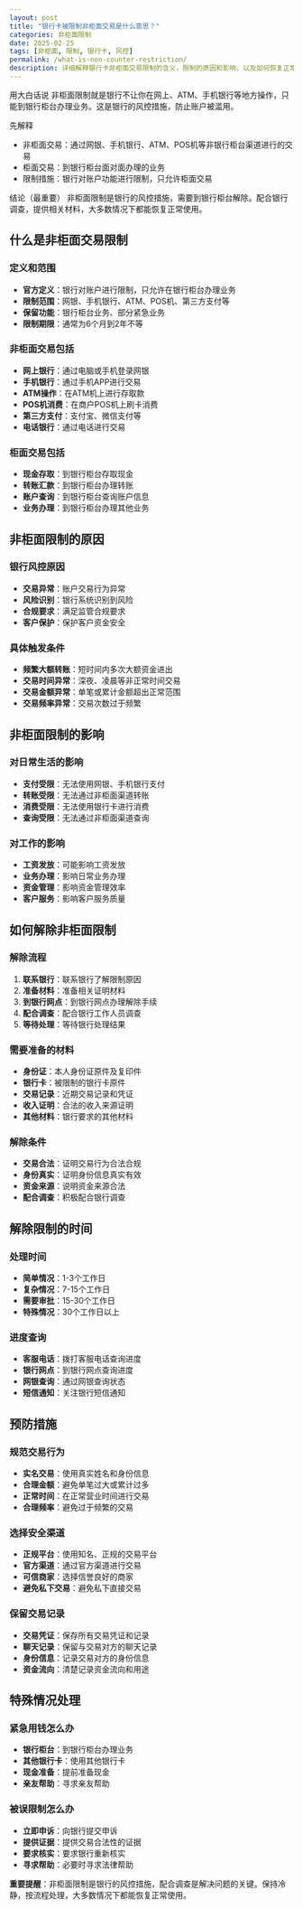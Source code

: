 ```yaml
---
layout: post
title: "银行卡被限制非柜面交易是什么意思？"
categories: 非柜面限制
date: 2025-02-25
tags: [非柜面, 限制, 银行卡, 风控]
permalink: /what-is-non-counter-restriction/
description: 详细解释银行卡非柜面交易限制的含义，限制的原因和影响，以及如何恢复正常使用。
---
```


用大白话说
非柜面限制就是银行不让你在网上、ATM、手机银行等地方操作，只能到银行柜台办理业务。这是银行的风控措施，防止账户被滥用。

先解释
- 非柜面交易：通过网银、手机银行、ATM、POS机等非银行柜台渠道进行的交易
- 柜面交易：到银行柜台面对面办理的业务
- 限制措施：银行对账户功能进行限制，只允许柜面交易

结论（最重要）
非柜面限制是银行的风控措施，需要到银行柜台解除。配合银行调查，提供相关材料，大多数情况下都能恢复正常使用。

## 什么是非柜面交易限制

### 定义和范围
- **官方定义**：银行对账户进行限制，只允许在银行柜台办理业务
- **限制范围**：网银、手机银行、ATM、POS机、第三方支付等
- **保留功能**：银行柜台业务、部分紧急业务
- **限制期限**：通常为6个月到2年不等

### 非柜面交易包括
- **网上银行**：通过电脑或手机登录网银
- **手机银行**：通过手机APP进行交易
- **ATM操作**：在ATM机上进行存取款
- **POS机消费**：在商户POS机上刷卡消费
- **第三方支付**：支付宝、微信支付等
- **电话银行**：通过电话进行交易

### 柜面交易包括
- **现金存取**：到银行柜台存取现金
- **转账汇款**：到银行柜台办理转账
- **账户查询**：到银行柜台查询账户信息
- **业务办理**：到银行柜台办理其他业务

## 非柜面限制的原因

### 银行风控原因
- **交易异常**：账户交易行为异常
- **风险识别**：银行系统识别到风险
- **合规要求**：满足监管合规要求
- **客户保护**：保护客户资金安全

### 具体触发条件
- **频繁大额转账**：短时间内多次大额资金进出
- **交易时间异常**：深夜、凌晨等非正常时间交易
- **交易金额异常**：单笔或累计金额超出正常范围
- **交易频率异常**：交易次数过于频繁

## 非柜面限制的影响

### 对日常生活的影响
- **支付受限**：无法使用网银、手机银行支付
- **转账受限**：无法通过非柜面渠道转账
- **消费受限**：无法使用银行卡进行消费
- **查询受限**：无法通过非柜面渠道查询

### 对工作的影响
- **工资发放**：可能影响工资发放
- **业务办理**：影响日常业务办理
- **资金管理**：影响资金管理效率
- **客户服务**：影响客户服务质量

## 如何解除非柜面限制

### 解除流程
1. **联系银行**：联系银行了解限制原因
2. **准备材料**：准备相关证明材料
3. **到银行网点**：到银行网点办理解除手续
4. **配合调查**：配合银行工作人员调查
5. **等待处理**：等待银行处理结果

### 需要准备的材料
- **身份证**：本人身份证原件及复印件
- **银行卡**：被限制的银行卡原件
- **交易记录**：近期交易记录和凭证
- **收入证明**：合法的收入来源证明
- **其他材料**：银行要求的其他材料

### 解除条件
- **交易合法**：证明交易行为合法合规
- **身份真实**：证明身份信息真实有效
- **资金来源**：说明资金来源合法
- **配合调查**：积极配合银行调查

## 解除限制的时间

### 处理时间
- **简单情况**：1-3个工作日
- **复杂情况**：7-15个工作日
- **需要审批**：15-30个工作日
- **特殊情况**：30个工作日以上

### 进度查询
- **客服电话**：拨打客服电话查询进度
- **银行网点**：到银行网点查询进度
- **网银查询**：通过网银查询状态
- **短信通知**：关注银行短信通知

## 预防措施

### 规范交易行为
- **实名交易**：使用真实姓名和身份信息
- **合理金额**：避免单笔过大或累计过多
- **正常时间**：在正常营业时间进行交易
- **合理频率**：避免过于频繁的交易

### 选择安全渠道
- **正规平台**：使用知名、正规的交易平台
- **官方渠道**：通过官方渠道进行交易
- **可信商家**：选择信誉良好的商家
- **避免私下交易**：避免私下直接交易

### 保留交易记录
- **交易凭证**：保存所有交易凭证和记录
- **聊天记录**：保留与交易对方的聊天记录
- **身份信息**：记录交易对方的身份信息
- **资金流向**：清楚记录资金流向和用途

## 特殊情况处理

### 紧急用钱怎么办
- **银行柜台**：到银行柜台办理业务
- **其他银行卡**：使用其他银行卡
- **现金准备**：提前准备现金
- **亲友帮助**：寻求亲友帮助

### 被误限制怎么办
- **立即申诉**：向银行提交申诉
- **提供证据**：提供交易合法性的证据
- **要求核实**：要求银行重新核实
- **寻求帮助**：必要时寻求法律帮助

**重要提醒**：非柜面限制是银行的风控措施，配合调查是解决问题的关键。保持冷静，按流程处理，大多数情况下都能恢复正常使用。
